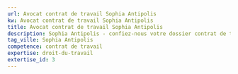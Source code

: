 ```yaml
---
url: Avocat contrat de travail Sophia Antipolis
kw: Avocat contrat de travail Sophia Antipolis
title: Avocat contrat de travail Sophia Antipolis
description: Sophia Antipolis - confiez-nous votre dossier contrat de travail
tag_ville: Sophia Antipolis
competence: contrat de travail
expertise: droit-du-travail
extertise_id: 3
---
```

